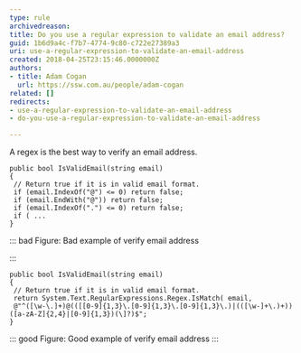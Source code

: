 ```yaml
---
type: rule
archivedreason: 
title: Do you use a regular expression to validate an email address?
guid: 1b6d9a4c-f7b7-4774-9c80-c722e27389a3
uri: use-a-regular-expression-to-validate-an-email-address
created: 2018-04-25T23:15:46.0000000Z
authors:
- title: Adam Cogan
  url: https://ssw.com.au/people/adam-cogan
related: []
redirects:
- use-a-regular-expression-to-validate-an-email-address
- do-you-use-a-regular-expression-to-validate-an-email-address

---
```


A regex is the best way to verify an email address.

<!--endintro-->



```
public bool IsValidEmail(string email)
{
 // Return true if it is in valid email format.
 if (email.IndexOf("@") <= 0) return false; 
 if (email.EndWith("@")) return false; 
 if (email.IndexOf(".") <= 0) return false; 
 if ( ... 
}
```




::: bad
Figure: Bad example of verify email address

:::



```
public bool IsValidEmail(string email) 
{ 
 // Return true if it is in valid email format.
 return System.Text.RegularExpressions.Regex.IsMatch( email, 
 @"^([\w-\.]+)@(([[0-9]{1,3}\.[0-9]{1,3}\.[0-9]{1,3}\.)|(([\w-]+\.)+))([a-zA-Z]{2,4}|[0-9]{1,3})(\]?)$";
}
```




::: good
Figure: Good example of verify email address
:::

